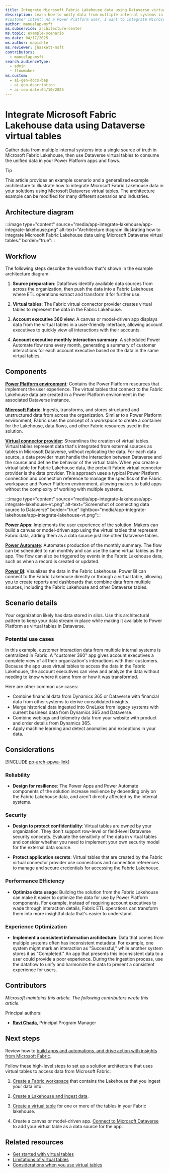 ```yaml
---
title: ​​Integrate Microsoft Fabric Lakehouse data using Dataverse virtual tables
description: Learn how to unify data from multiple internal systems in Microsoft Fabric Lakehouse and access it in Power Platform solutions using Dataverse virtual tables.
#customer intent: As a Power Platform user, I want to integrate Microsoft Fabric Lakehouse data using Microsoft Dataverse virtual tables so that I can gather data from multiple internal systems for use in Power Apps or Power Automate.
author: manuelap-msft
ms.subservice: architecture-center
ms.topic: example-scenario
ms.date: 04/17/2025
ms.author: mapichle
ms.reviewer: jhaskett-msft
contributors:
  - manuelap-msft
search.audienceType:
  - admin
  - flowmaker
ms.custom:
  - ai-gen-docs-bap
  - ai-gen-description
  - ai-seo-date:04/10/2025
---
```


# ​​Integrate Microsoft Fabric Lakehouse data using Dataverse virtual tables

Gather data from multiple internal systems into a single source of truth in Microsoft Fabric Lakehouse, then use Dataverse virtual tables to consume the unified data in your Power Platform apps and flows. 

> [!TIP]
> This article provides an example scenario and a generalized example architecture to illustrate how to integrate Microsoft Fabric Lakehouse data in your solutions using Microsoft Dataverse virtual tables. The architecture example can be modified for many different scenarios and industries.

## Architecture diagram

:::image type="content" source="media/app-integrate-lakehouse/app-integrate-lakehouse.png" alt-text="Architecture diagram illustrating how to integrate Microsoft Fabric Lakehouse data using Microsoft Dataverse virtual tables." border="true":::

## Workflow

The following steps describe the workflow that's shown in the example architecture diagram:

1. **Source preparation**: Dataflows identify available data sources from across the organization, then push the data into a Fabric Lakehouse where ETL operations extract and transform it for further use.

1. **Virtual tables**: The Fabric virtual connector provider creates virtual tables to represent the data in the Fabric Lakehouse.

1. **Account executive 360 view**: A canvas or model-driven app displays data from the virtual tables in a user-friendly interface, allowing account executives to quickly view all interactions with their accounts.

1. **Account executive monthly interaction summary**: A scheduled Power Automate flow runs every month, generating a summary of customer interactions for each account executive based on the data in the same virtual tables.

## Components

[**Power Platform environment**](/power-platform/admin/environments-overview): Contains the Power Platform resources that implement the user experience. The virtual tables that connect to the Fabric Lakehouse data are created in a Power Platform environment in the associated Dataverse instance.

[**Microsoft Fabric**](/fabric/fundamentals/microsoft-fabric-overview): Ingests, transforms, and stores structured and unstructured data from across the organization. Similar to a Power Platform environment, Fabric uses the concept of a *workspace* to create a container for the Lakehouse, data flows, and other Fabric resources used in the solution.

[**Virtual connector provider**](/power-apps/maker/data-platform/create-virtual-tables-using-connectors?tabs=fabric): Streamlines the creation of virtual tables. Virtual tables represent data that's integrated from external sources as tables in Microsoft Dataverse, without replicating the data. For each data source, a data provider must handle the interaction between Dataverse and the source and define the behavior of the virtual table. When you create a virtual table for Fabric Lakehouse data, the prebuilt Fabric virtual connector provider is the data provider. This approach uses a typical Power Platform connection and connection reference to manage the specifics of the Fabric workspace and Power Platform environment, allowing makers to build apps without the complexity of working with multiple systems.

:::image type="content" source="media/app-integrate-lakehouse/app-integrate-lakehouse-vt.png" alt-text="Screenshot of connecting data source to Dataverse" border="true" lightbox="media/app-integrate-lakehouse/app-integrate-lakehouse-vt.png":::

[**Power Apps**](/power-apps/): Implements the user experience of the solution. Makers can build a canvas or model-driven app using the virtual tables that represent Fabric data, adding them as a data source just like other Dataverse tables.

[**Power Automate**](/power-automate/): Automates production of the monthly summary. The flow can be scheduled to run monthly and can use the same virtual tables as the app. The flow can also be triggered by events in the Fabric Lakehouse data, such as when a record is created or updated.

[**Power BI**](/power-bi/): Visualizes the data in the Fabric Lakehouse. Power BI can connect to the Fabric Lakehouse directly or through a virtual table, allowing you to create reports and dashboards that combine data from multiple sources, including the Fabric Lakehouse and other Dataverse tables.

## Scenario details

Your organization likely has data stored in silos. Use this architectural pattern to keep your data stream in place while making it available to Power Platform as virtual tables in Dataverse.

### Potential use cases

In this example, customer interaction data from multiple internal systems is centralized in Fabric. A "customer 360" app gives account executives a complete view of all their organization's interactions with their customers. Because the app uses virtual tables to access the data in the Fabric Lakehouse, the account executives can view and analyze the data without needing to know where it came from or how it was transformed.

Here are other common use cases:

- Combine financial data from Dynamics 365 or Dataverse with financial data from other systems to derive consolidated insights.
- Merge historical data ingested into OneLake from legacy systems with current business data from Dynamics 365 and Dataverse.
- Combine weblogs and telemetry data from your website with product and order details from Dynamics 365.
- Apply machine learning and detect anomalies and exceptions in your data.

## Considerations

[!INCLUDE [pp-arch-ppwa-link](../../includes/pp-arch-ppwa-link.md)]

### Reliability

- **Design for resilience**: The Power Apps and Power Automate components of the solution increase resilience by depending only on the Fabric Lakehouse data, and aren't directly affected by the internal systems.

### Security

- **Design to protect confidentiality**: Virtual tables are owned by your organization. They don't support row-level or field-level Dataverse security concepts. Evaluate the sensitivity of the data in virtual tables and consider whether you need to implement your own security model for the external data source.

- **Protect application secrets**: Virtual tables that are created by the Fabric virtual connector provider use connections and connection references to manage and secure credentials for accessing the Fabric Lakehouse.

### Performance Efficiency

- **Optimize data usage**: Building the solution from the Fabric Lakehouse can make it easier to optimize the data for use by Power Platform components. For example, instead of requiring account executives to wade through interaction details, Fabric ETL operations can transform them into more insightful data that's easier to understand.

### Experience Optimization

- **Implement a consistent information architecture**: Data that comes from multiple systems often has inconsistent metadata. For example, one system might mark an interaction as "Successful," while another system stores it as "Completed." An app that presents this inconsistent data to a user could provide a poor experience. During the ingestion process, use the dataflow to unify and harmonize the data to present a consistent experience for users.

## Contributors

_Microsoft maintains this article. The following contributors wrote this article._

Principal authors:

- **[Ravi Chada](https://www.linkedin.com/in/ravi-chada/)**, Principal Program Manager

## Next steps

Review how to [build apps and automations, and drive action with insights from Microsoft Fabric](/power-apps/maker/data-platform/azure-synapse-link-build-apps-with-fabric).

Follow these high-level steps to set up a solution architecture that uses virtual tables to access data from Microsoft Fabric:

1. [Create a Fabric workspace](/fabric/data-engineering/tutorial-lakehouse-get-started) that contains the Lakehouse that you ingest your data into.

1. [Create a Lakehouse and ingest data](/fabric/data-engineering/tutorial-build-lakehouse).

1. [Create a virtual table](/power-apps/maker/data-platform/azure-synapse-link-build-apps-with-fabric#create-a-virtual-table-with-fabric-data) for one or more of the tables in your Fabric lakehouse.

1. Create a canvas or model-driven app. [Connect to Microsoft Dataverse](/power-apps/maker/canvas-apps/connections/connection-common-data-service) to add your virtual table as a data source for the app.

## Related resources

- [Get started with virtual tables](/power-apps/developer/data-platform/virtual-entities/get-started-ve)
- [Limitations of virtual tables](/power-apps/developer/data-platform/virtual-entities/get-started-ve#limitations-of-virtual-tables)
- [Considerations when you use virtual tables](/power-apps/maker/data-platform/create-edit-virtual-entities#considerations-when-you-use-virtual-tables)
